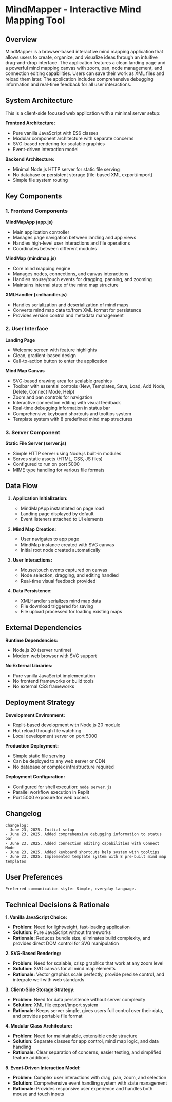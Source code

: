# MindMapper - Interactive Mind Mapping Tool

## Overview

MindMapper is a browser-based interactive mind mapping application that allows users to create, organize, and visualize ideas through an intuitive drag-and-drop interface. The application features a clean landing page and a powerful mind mapping canvas with zoom, pan, node management, and connection editing capabilities. Users can save their work as XML files and reload them later. The application includes comprehensive debugging information and real-time feedback for all user interactions.

## System Architecture

This is a client-side focused web application with a minimal server setup:

**Frontend Architecture:**
- Pure vanilla JavaScript with ES6 classes
- Modular component architecture with separate concerns
- SVG-based rendering for scalable graphics
- Event-driven interaction model

**Backend Architecture:**
- Minimal Node.js HTTP server for static file serving
- No database or persistent storage (file-based XML export/import)
- Simple file system routing

## Key Components

### 1. Frontend Components

**MindMapApp (app.js)**
- Main application controller
- Manages page navigation between landing and app views
- Handles high-level user interactions and file operations
- Coordinates between different modules

**MindMap (mindmap.js)**
- Core mind mapping engine
- Manages nodes, connections, and canvas interactions
- Handles mouse/touch events for dragging, panning, and zooming
- Maintains internal state of the mind map structure

**XMLHandler (xmlhandler.js)**
- Handles serialization and deserialization of mind maps
- Converts mind map data to/from XML format for persistence
- Provides version control and metadata management

### 2. User Interface

**Landing Page**
- Welcome screen with feature highlights
- Clean, gradient-based design
- Call-to-action button to enter the application

**Mind Map Canvas**
- SVG-based drawing area for scalable graphics
- Toolbar with essential controls (New, Templates, Save, Load, Add Node, Delete, Connect Mode, Help)
- Zoom and pan controls for navigation
- Interactive connection editing with visual feedback
- Real-time debugging information in status bar
- Comprehensive keyboard shortcuts and tooltips system
- Template system with 8 predefined mind map structures

### 3. Server Component

**Static File Server (server.js)**
- Simple HTTP server using Node.js built-in modules
- Serves static assets (HTML, CSS, JS files)
- Configured to run on port 5000
- MIME type handling for various file formats

## Data Flow

1. **Application Initialization:**
   - MindMapApp instantiated on page load
   - Landing page displayed by default
   - Event listeners attached to UI elements

2. **Mind Map Creation:**
   - User navigates to app page
   - MindMap instance created with SVG canvas
   - Initial root node created automatically

3. **User Interactions:**
   - Mouse/touch events captured on canvas
   - Node selection, dragging, and editing handled
   - Real-time visual feedback provided

4. **Data Persistence:**
   - XMLHandler serializes mind map data
   - File download triggered for saving
   - File upload processed for loading existing maps

## External Dependencies

**Runtime Dependencies:**
- Node.js 20 (server runtime)
- Modern web browser with SVG support

**No External Libraries:**
- Pure vanilla JavaScript implementation
- No frontend frameworks or build tools
- No external CSS frameworks

## Deployment Strategy

**Development Environment:**
- Replit-based development with Node.js 20 module
- Hot reload through file watching
- Local development server on port 5000

**Production Deployment:**
- Simple static file serving
- Can be deployed to any web server or CDN
- No database or complex infrastructure required

**Deployment Configuration:**
- Configured for shell execution: `node server.js`
- Parallel workflow execution in Replit
- Port 5000 exposure for web access

## Changelog

```
Changelog:
- June 23, 2025. Initial setup
- June 23, 2025. Added comprehensive debugging information to status bar
- June 23, 2025. Added connection editing capabilities with Connect Mode
- June 23, 2025. Added keyboard shortcuts help system with tooltips
- June 23, 2025. Implemented template system with 8 pre-built mind map templates
```

## User Preferences

```
Preferred communication style: Simple, everyday language.
```

## Technical Decisions & Rationale

**1. Vanilla JavaScript Choice:**
- **Problem:** Need for lightweight, fast-loading application
- **Solution:** Pure JavaScript without frameworks
- **Rationale:** Reduces bundle size, eliminates build complexity, and provides direct DOM control for SVG manipulation

**2. SVG-Based Rendering:**
- **Problem:** Need for scalable, crisp graphics that work at any zoom level
- **Solution:** SVG canvas for all mind map elements
- **Rationale:** Vector graphics scale perfectly, provide precise control, and integrate well with web standards

**3. Client-Side Storage Strategy:**
- **Problem:** Need for data persistence without server complexity
- **Solution:** XML file export/import system
- **Rationale:** Keeps server simple, gives users full control over their data, and provides portable file format

**4. Modular Class Architecture:**
- **Problem:** Need for maintainable, extensible code structure
- **Solution:** Separate classes for app control, mind map logic, and data handling
- **Rationale:** Clear separation of concerns, easier testing, and simplified feature additions

**5. Event-Driven Interaction Model:**
- **Problem:** Complex user interactions with drag, pan, zoom, and selection
- **Solution:** Comprehensive event handling system with state management
- **Rationale:** Provides responsive user experience and handles both mouse and touch inputs